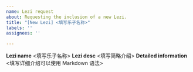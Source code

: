 ```yaml
---
name: Lezi request
about: Requesting the inclusion of a new Lezi.
title: "[New Lezi] <填写乐子名称>"
labels: ''
assignees: ''

---
```


**Lezi name**
<填写乐子名称>
**Lezi desc**
<填写简略介绍>
**Detailed information**
<填写详细介绍可以使用 Markdown 语法>
